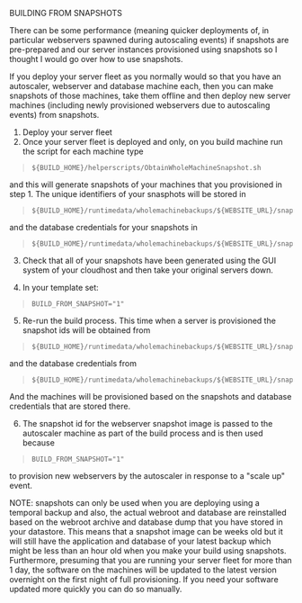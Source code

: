 BUILDING FROM SNAPSHOTS

There can be some performance (meaning quicker deployments of, in particular webservers spawned during autoscaling events) if snapshots are pre-prepared and our server instances provisioned using snapshots so I thought I would go over how to use snapshots.

If you deploy your server fleet as you normally would so that you have an autoscaler, webserver and database machine each, then you can make snapshots of those machines, take them offline and then deploy new server machines (including newly provisioned webservers due to autoscaling  events) from snapshots. 

1. Deploy your server fleet
2. Once your server fleet is deployed and only, on you build machine run the script for each machine type

>     ${BUILD_HOME}/helperscripts/ObtainWholeMachineSnapshot.sh


and this will generate snapshots of your machines that you provisioned in step 1. The unique identifiers of your snasphots will be stored in 

>     ${BUILD_HOME}/runtimedata/wholemachinebackups/${WEBSITE_URL}/snapshots/snapshot_ids.dat

and the database credentials for your snapshots in 

>     ${BUILD_HOME}/runtimedata/wholemachinebackups/${WEBSITE_URL}/snapshots/db_credentials.dat

3. Check that all of your snapshots have been generated using the GUI system of your cloudhost and then take your original servers down. 

4. In your template set:

>     BUILD_FROM_SNAPSHOT="1"

5. Re-run the build process. This time when a server is provisioned the snapshot ids will be obtained from 

>     ${BUILD_HOME}/runtimedata/wholemachinebackups/${WEBSITE_URL}/snapshots/snapshot_ids.dat

and the database credentials from 

>     ${BUILD_HOME}/runtimedata/wholemachinebackups/${WEBSITE_URL}/snapshots/db_credentials.dat

And the machines will be provisioned based on the snapshots and database credentials that are stored there.

6. The snapshot id for the webserver snapshot image is passed to the autoscaler machine as part of the build process and is then used because

>     BUILD_FROM_SNAPSHOT="1"

to provision new webservers by the autoscaler in response to a "scale up" event. 

NOTE: snapshots can only be used when you are deploying using a temporal backup and also, the actual webroot and database are reinstalled based on the webroot archive and database dump that you have stored in your datastore. This means that a snapshot image can be weeks old but it will still have the application and database of your latest backup which might be less than an hour old when you make your build using snapshots. Furthermore, presuming that you are running your server fleet for more than 1 day, the software on the machines will be updated to the latest version overnight on the first night of full provisioning. If you  need your software updated more quickly you can do so manually. 
